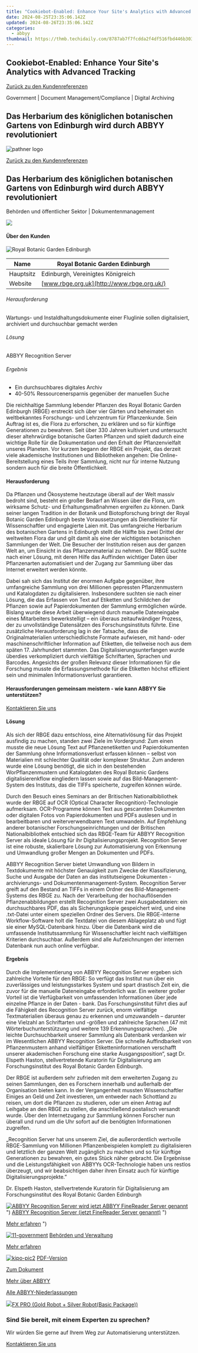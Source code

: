 ```yaml
---
title: "Cookiebot-Enabled: Enhance Your Site's Analytics with Advanced Tracking"
date: 2024-08-25T23:35:06.142Z
updated: 2024-08-26T23:35:06.142Z
categories:
  - abbyy
thumbnail: https://thmb.techidaily.com/8787ab7f7fcdda2f4df516fbd446b3033c8b29f5461b80857fa8c26a8b142de0.jpg
---
```


## Cookiebot-Enabled: Enhance Your Site's Analytics with Advanced Tracking

[Zurück zu den Kundenreferenzen](https://tools.techidaily.com/abbyy/products/)

Government | Document Management/Compliance | Digital Archiving

## Das Herbarium des königlichen botanischen Gartens von Edinburgh wird durch ABBYY revolutioniert

![pathner logo](https://content.abbyy.com/-/media/project/abbyy/abbyy/logos-white/de/71612.png?h=40&iar=0&w=120)

[Zurück zu den Kundenreferenzen](https://tools.techidaily.com/abbyy/products/)

## Das Herbarium des königlichen botanischen Gartens von Edinburgh wird durch ABBYY revolutioniert

Behörden und öffentlicher Sektor | Dokumentenmanagement 

![](https://static1.abbyy.com/abbyycommedia/17076/cs-royalbotanic-556x303.jpg) 

#### Über den Kunden

![Royal Botanic Garden Edinburgh](https://static5.abbyy.com/abbyycommedia/18492/royal-botanic-garden_logo-155.gif) 

| Name      | Royal Botanic Garden Edinburgh             |
| --------- | ------------------------------------------ |
| Hauptsitz | Edinburgh, Vereinigtes Königreich          |
| Website   | [www.rbge.org.uk](http://www.rbge.org.uk/) |

###### Herausforderung

Wartungs- und Instaldhaltungsdokumente einer Fluglinie sollen digitalisiert, archiviert und durchsuchbar gemacht werden 

###### Lösung

ABBYY Recognition Server

###### Ergebnis

* Ein durchsuchbares digitales Archiv
* 40-50% Ressourcenersparnis gegenüber der manuellen Suche

Die reichhaltige Sammlung lebender Pflanzen des Royal Botanic Garden Edinburgh (RBGE) erstreckt sich über vier Gärten und beheimatet ein weltbekanntes Forschungs- und Lehrzentrum für Pflanzenkunde. Sein Auftrag ist es, die Flora zu erforschen, zu erklären und so für künftige Generationen zu bewahren. Seit über 330 Jahren kultiviert und untersucht dieser altehrwürdige botanische Garten Pflanzen und spielt dadurch eine wichtige Rolle für die Dokumentation und den Erhalt der Pflanzenvielfalt unseres Planeten. Vor kurzem begann der RBGE ein Projekt, das derzeit viele akademische Institutionen und Bibliotheken angehen: Die Online-Bereitstellung eines Teils ihrer Sammlung, nicht nur für interne Nutzung sondern auch für die breite Öffentlichkeit.

#### Herausforderung

Da Pflanzen und Ökosysteme heutzutage überall auf der Welt massiv bedroht sind, besteht ein großer Bedarf an Wissen über die Flora, um wirksame Schutz- und Erhaltungsmaßnahmen ergreifen zu können. Dank seiner langen Tradition in der Botanik und Biotopforschung bringt der Royal Botanic Garden Edinburgh beste Voraussetzungen als Dienstleister für Wissenschaftler und engagierte Laien mit. Das umfangreiche Herbarium des botanischen Gartens in Edinburgh stellt die Hälfte bis zwei Drittel der weltweiten Flora dar und gilt damit als eine der wichtigsten botanischen Sammlungen der Welt. Die Besucher der Institution reisen aus der ganzen Welt an, um Einsicht in das Pflanzenmaterial zu nehmen. Der RBGE suchte nach einer Lösung, mit deren Hilfe das Auffinden wichtiger Daten über Pflanzenarten automatisiert und der Zugang zur Sammlung über das Internet erweitert werden könnte.

Dabei sah sich das Institut der enormen Aufgabe gegenüber, ihre umfangreiche Sammlung von drei Millionen gepressten Pflanzenmustern und Katalogdaten zu digitalisieren. Insbesondere suchten sie nach einer Lösung, die das Erfassen von Text auf Etiketten und Schildchen der Pflanzen sowie auf Papierdokumenten der Sammlung ermöglichen würde. Bislang wurde diese Arbeit überwiegend durch manuelle Dateneingabe eines Mitarbeiters bewerkstelligt – ein überaus zeitaufwändiger Prozess, der zu unvollständige Datensätzen des Forschungsinstituts führte. Eine zusätzliche Herausforderung lag in der Tatsache, dass die Originalmaterialien unterschiedlichste Formate aufwiesen, mit hand- oder maschinenschriftlicher Information auf Etiketten, die teilweise noch aus dem späten 17\. Jahrhundert stammten. Das Digitalisierungsunterfangen wurde überdies verkompliziert durch vielfältige Schriftarten, Sprachen und Barcodes. Angesichts der großen Relevanz dieser Informationen für die Forschung musste die Erfassungsmethode für die Etiketten höchst effizient sein und minimalen Informationsverlust garantieren.

#### Herausforderungen gemeinsam meistern - wie kann ABBYY Sie unterstützen?

[Kontaktieren Sie uns](https://tools.techidaily.com/abbyy/products/) 

#### Lösung

Als sich der RBGE dazu entschloss, eine Alternativlösung für das Projekt ausfindig zu machen, standen zwei Ziele im Vordergrund: Zum einen musste die neue Lösung Text auf Pflanzenetiketten und Papierdokumenten der Sammlung ohne Informationsverlust erfassen können – selbst von Materialien mit schlechter Qualität oder komplexer Struktur. Zum anderen wurde eine Lösung benötigt, die sich in den bestehenden WorPflanzenmustern und Katalogdaten des Royal Botanic Gardens digitalisierenkflow eingliedern lassen sowie auf das Bild-Management-System des Instituts, das die TIFFs speicherte, zugreifen können würde.

Durch den Besuch eines Seminars an der Britischen Nationalbibliothek wurde der RBGE auf OCR (Optical Character Recognition)-Technologie aufmerksam. OCR-Programme können Text aus gescannten Dokumenten oder digitalen Fotos von Papierdokumenten und PDFs auslesen und in bearbeitbaren und weiterverwendbaren Text umwandeln. Auf Empfehlung anderer botanischer Forschungseinrichtungen und der Britischen Nationalbibliothek entschied sich das RBGE-Team für ABBYY Recognition Server als ideale Lösung für ihr Digitalisierungsprojekt. Recognition Server ist eine robuste, skalierbare Lösung zur Automatisierung von Erkennung und Umwandlung großer Mengen an Dokumenten und PDFs.

ABBYY Recognition Server bietet Umwandlung von Bildern in Textdokumente mit höchster Genauigkeit zum Zwecke der Klassifizierung, Suche und Ausgabe der Daten an das institutseigene Dokumenten - archivierungs- und Dokumentenmanagement-System. Recognition Server greift auf den Bestand an TIFFs in einem Ordner des Bild-Management-Systems des RBGE zu. Nach der Verarbeitung der hochauflösenden Pflanzenabbildungen erstellt Recognition Server zwei Ausgabedateien: ein durchsuchbares PDF, das als Sicherungskopie gespeichert wird, und eine .txt-Datei unter einem speziellen Ordner des Servers. Die RBGE-interne Workflow-Software holt die Textdatei von diesem Ablageplatz ab und fügt sie einer MySQL-Datenbank hinzu. Über die Datenbank wird die umfassende Institutssammlung für Wissenschaftler leicht nach vielfältigen Kriterien durchsuchbar. Außerdem sind alle Aufzeichnungen der internen Datenbank nun auch online verfügbar.

#### Ergebnis

Durch die Implementierung von ABBYY Recognition Server ergeben sich zahlreiche Vorteile für den RBGE: So verfügt das Institut nun über ein zuverlässiges und leistungsstarkes System und spart drastisch Zeit ein, die zuvor für die manuelle Dateneingabe erforderlich war. Ein weiterer großer Vorteil ist die Verfügbarkeit von umfassenden Informationen über jede einzelne Pflanze in der Daten - bank. Das Forschungsinstitut führt dies auf die Fähigkeit des Recognition Server zurück, enorm vielfältige Textmaterialien überaus genau zu erkennen und umzuwandeln – darunter eine Vielzahl an Schriftarten und -größen und zahlreiche Sprachen (47 mit Wörterbuchunterstützung und weitere 139 Erkennungssprachen). „Die leichte Durchsuchbarkeit unserer Sammlung als Datenbank verdanken wir im Wesentlichen ABBYY Recognition Server. Die schnelle Auffindbarkeit von Pflanzenmustern anhand vielfältiger Etiketteninformationen verschafft unserer akademischen Forschung eine starke Ausgangsposition“, sagt Dr. Elspeth Haston, stellvertretende Kuratorin für Digitalisierung am Forschungsinstitut des Royal Botanic Garden Edinburgh.  
  
Der RBGE ist außerdem sehr zufrieden mit dem erweiterten Zugang zu seinen Sammlungen, den es Forschern innerhalb und außerhalb der Organisation bieten kann. In der Vergangenheit mussten Wissenschaftler Einiges an Geld und Zeit investieren, um entweder nach Schottland zu reisen, um dort die Pflanzen zu studieren, oder um einen Antrag auf Leihgabe an den RBGE zu stellen, die anschließend postalisch versandt wurde. Über den Internetzugang zur Sammlung können Forscher nun überall und rund um die Uhr sofort auf die benötigten Informationen zugreifen.  

 „Recognition Server hat uns unserem Ziel, die außerordentlich wertvolle RBGE-Sammlung von Millionen Pflanzenbeispielen komplett zu digitalisieren und letztlich der ganzen Welt zugänglich zu machen und so für künftige Generationen zu bewahren, ein gutes Stück näher gebracht. Die Ergebnisse und die Leistungsfähigkeit von ABBYYs OCR-Technologie haben uns restlos überzeugt, und wir beabsichtigen daher ihren Einsatz auch für künftige Digitalisierungsprojekte.”

 Dr. Elspeth Haston, stellvertretende Kuratorin für Digitalisierung am Forschungsinstitut des Royal Botanic Garden Edinburgh

[![ABBYY Recognition Server wird jetzt ABBYY FineReader Server genannt](https://static4.abbyy.com/abbyycommedia/20638/11-frs-casepreview.jpg)](https://tools.techidaily.com/abbyy/products/) ") [ABBYY Recognition Server (jetzt FineReader Server genannt)](https://tools.techidaily.com/abbyy/products/) ") 

[Mehr erfahren](https://tools.techidaily.com/abbyy/products/) ") 

[![11-government](https://static2.abbyy.com/abbyycommedia/14361/11-government.jpg)](https://tools.techidaily.com/abbyy/products/) [Behörden und Verwaltung](https://tools.techidaily.com/abbyy/products/) 

[Mehr erfahren](https://tools.techidaily.com/abbyy/products/) 

[![kipo-pic2](https://static1.abbyy.com/abbyycommedia/15527/kipo-pic2.jpg)](https://static5.abbyy.com/abbyycommedia/6163/cs-rbge-rs-d-email.pdf "PDF-Version") [PDF-Version](https://static5.abbyy.com/abbyycommedia/6163/cs-rbge-rs-d-email.pdf "PDF-Version") 

[Zum Dokument](https://static5.abbyy.com/abbyycommedia/6163/cs-rbge-rs-d-email.pdf "PDF-Version") 

[Mehr über ABBYY](https://tools.techidaily.com/abbyy/products/) 

[Alle ABBYY-Niederlassungen](https://tools.techidaily.com/abbyy/products/) 

<!-- affiliate ads begin -->
<a href="https://secure.2checkout.com/order/checkout.php?PRODS=40085955&QTY=1&AFFILIATE=108875&CART=1"><img src="https://secure.avangate.com/images/merchant/f702defbc67edb455949f46babab0c18/products/2_logo9.png" border="0">FX PRO (Gold Robot + Silver Robot(Basic Package))</a>
<!-- affiliate ads end -->
### Sind Sie bereit, mit einem Experten zu sprechen?

Wir würden Sie gerne auf Ihrem Weg zur Automatisierung unterstützen.

[Kontaktieren Sie uns](https://tools.techidaily.com/abbyy/products/)

<ins class="adsbygoogle"
     style="display:block"
     data-ad-format="autorelaxed"
     data-ad-client="ca-pub-7571918770474297"
     data-ad-slot="1223367746"></ins>



<ins class="adsbygoogle"
     style="display:block"
     data-ad-client="ca-pub-7571918770474297"
     data-ad-slot="8358498916"
     data-ad-format="auto"
     data-full-width-responsive="true"></ins>



